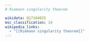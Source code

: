 ```yaml
---
# Riemann singularity theorem

wikidata: Q17104025
msc_classification: 14
wikipedia_links:
  - "[[Riemann singularity theorem]]"
---
```

